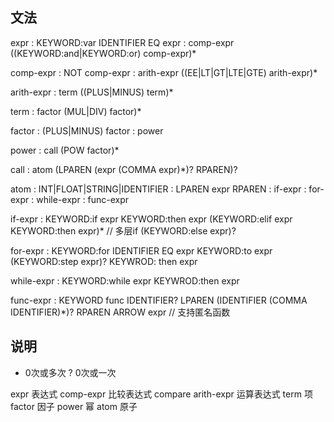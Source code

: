 ## 文法

expr        : KEYWORD:var IDENTIFIER EQ expr
            : comp-expr ((KEYWORD:and|KEYWORD:or) comp-expr)*

comp-expr   : NOT comp-expr
            : arith-expr ((EE|LT|GT|LTE|GTE) arith-expr)*

arith-expr  : term ((PLUS|MINUS) term)*

term        : factor (MUL|DIV) factor)*

factor      : (PLUS|MINUS) factor
            : power
        
power       : call (POW factor)*

call        : atom (LPAREN (expr (COMMA expr)*)? RPAREN)?

atom        : INT|FLOAT|STRING|IDENTIFIER
            : LPAREN expr RPAREN
            : if-expr
            : for-expr
            : while-expr
            : func-expr
            
if-expr     : KEYWORD:if expr KEYWORD:then expr
              (KEYWORD:elif expr KEYWORD:then expr)* // 多层if
              (KEYWORD:else expr)?
              
for-expr    : KEYWORD:for IDENTIFIER EQ expr KEYWORD:to expr
              (KEYWORD:step expr)? KEYWROD: then expr
              
while-expr  : KEYWORD:while expr KEYWROD:then expr
              
func-expr   : KEYWORD func IDENTIFIER?
              LPAREN (IDENTIFIER (COMMA IDENTIFIER)*)? RPAREN
              ARROW expr    // 支持匿名函数
  
## 说明

* 0次或多次
? 0次或一次

expr 表达式
comp-expr 比较表达式 compare
arith-expr 运算表达式
term 项
factor 因子
power 幂
atom 原子